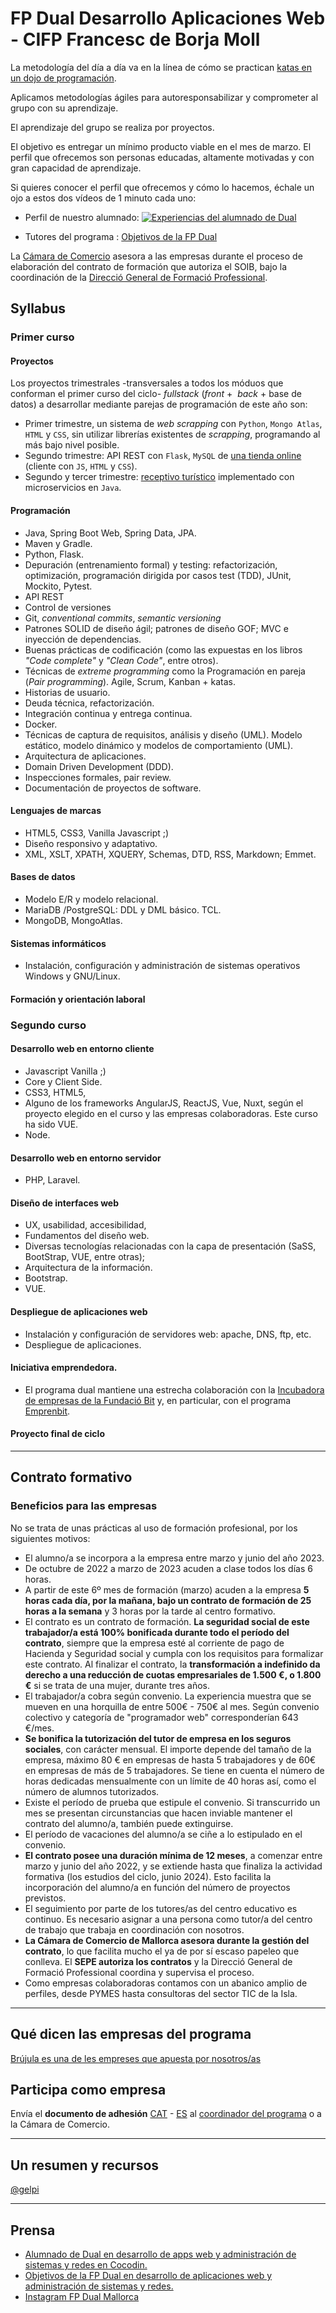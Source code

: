 FP Dual Desarrollo Aplicaciones Web - CIFP Francesc de Borja Moll
=================================================================

La metodología del día a día va en la línea de cómo se practican [katas en un dojo de programación](https://en.wikipedia.org/wiki/Kata_(programming) "Entrada wikipedia kata in programming"). 

Aplicamos metodologías ágiles para autoresponsabilizar y comprometer al grupo con su aprendizaje. 

El aprendizaje del grupo se realiza por proyectos. 

El objetivo es entregar un mínimo producto viable en el mes de marzo. El perfil que ofrecemos son personas educadas, altamente motivadas y con gran capacidad de aprendizaje.

Si quieres conocer el perfil que ofrecemos y cómo lo hacemos, échale un ojo a estos dos vídeos de 1 minuto cada uno: 

 - Perfil de nuestro alumnado: 
  [![Experiencias del alumnado de Dual](./imagenes/entrevista_alumnado.png "Vídeo alumnado relatando su experiencia en el programa Dual")](http://fp-dual.es/lalumne-protagonista-lfpdual/ )

 - Tutores del programa :  [Objetivos de la FP Dual](http://fp-dual.es/tutors-figures-clau-lfp-dual/ "Vídeo tutores indicandi los objetivos del programa Dual")


La [Cámara de Comercio](https://fp-dual.es/ "Site FP Dual Illes Balears") asesora a las empresas durante el proceso de elaboración del contrato de formación que autoriza el SOIB, bajo la coordinación de la [Direcció General de Formació Professional](https://www.caib.es/sites/fp/ca/admissia_dual_curs_2020-2021/ "Site FP Dual Direcció General Formació Professional").

## Syllabus

### Primer curso

#### Proyectos

Los proyectos trimestrales -transversales a todos los móduos que conforman el primer curso del ciclo- _fullstack_ (_front_ +  _back_ + base de datos) a desarrollar mediante parejas de programación de este año son: 

- Primer trimestre, un sistema de _web scrapping_ con `Python`, `Mongo Atlas`, `HTML` y `CSS`, sin utilizar librerías existentes de _scrapping_, programando al más bajo nivel posible.
- Segundo trimestre: API REST con `Flask`, `MySQL` de [una tienda online](https://github.com/dfleta/ollivanders_shop "Tienda mágica Ollivander's") (cliente con `JS`, `HTML` y `CSS`).
- Segundo y tercer trimestre: [receptivo turístico](https://github.com/dfleta/grpc-tourism-receptive "gRPC observer Gof") implementado con microservicios en `Java`.

#### Programación

 - Java, Spring Boot Web, Spring Data, JPA.
 - Maven y Gradle.
 - Python, Flask.
 - Depuración (entrenamiento formal) y testing: refactorización, optimización, programación dirigida por casos test (TDD), JUnit, Mockito, Pytest.
 - API REST
 - Control de versiones 
 - Git, _conventional commits_, _semantic versioning_
 - Patrones SOLID de diseño ágil; patrones de diseño GOF; MVC e inyección de dependencias.
 - Buenas prácticas de codificación (como las expuestas en los libros _"Code complete"_ y _"Clean Code"_, entre otros).
 - Técnicas de _extreme programming_ como la Programación en pareja (_Pair programming_). Agile, Scrum, Kanban + katas.
 - Historias de usuario. 
 - Deuda técnica, refactorización. 
 - Integración continua y entrega continua.
 - Docker.
 - Técnicas de captura de requisitos, análisis y diseño (UML). Modelo estático, modelo dinámico y modelos de comportamiento (UML).
 - Arquitectura de aplicaciones.
 - Domain Driven Development (DDD).
 - Inspecciones formales, pair review.
 - Documentación de proyectos de software.
 
#### Lenguajes de marcas 

 - HTML5, CSS3, Vanilla Javascript ;)
 - Diseño responsivo y adaptativo.
 - XML, XSLT, XPATH, XQUERY, Schemas, DTD, RSS, Markdown; Emmet.
 
#### Bases de datos
 - Modelo E/R y modelo relacional.
 - MariaDB /PostgreSQL: DDL y DML básico. TCL.
 - MongoDB, MongoAtlas.
 
#### Sistemas informáticos
 - Instalación, configuración y administración de sistemas operativos Windows y GNU/Linux.

#### Formación y orientación laboral

### Segundo curso

#### Desarrollo web en entorno cliente
 - Javascript Vanilla ;) 
 - Core y Client Side.
 - CSS3, HTML5, 
 - Alguno de los frameworks AngularJS, ReactJS, Vue, Nuxt, según el proyecto elegido en el curso y las empresas colaboradoras. Este curso ha sido VUE.
 - Node.

#### Desarrollo web en entorno servidor
 - PHP, Laravel.

#### Diseño de interfaces web
 - UX, usabilidad, accesibilidad, 
 - Fundamentos del diseño web.
 - Diversas tecnologías relacionadas con la capa de presentación (SaSS, BootStrap, VUE, entre otras); 
 - Arquitectura de la información.
 - Bootstrap.
 - VUE.

#### Despliegue de aplicaciones web
 - Instalación y configuración de servidores web: apache, DNS, ftp, etc. 
 - Despliegue de aplicaciones. 
 
#### Iniciativa emprendedora.
- El programa dual mantiene una estrecha colaboración con la [Incubadora de empresas de la Fundació Bit](https://www.fundaciobit.org/es/tag/incubadora-de-empresas-es/ "Site Incubadora Fundació Bit") y, en particular, con el programa [Emprenbit](http://www.emprenbit.org/?Idi=1 "Site Emprenbit").

#### Proyecto final de ciclo

--------

## Contrato formativo

### Beneficios para las empresas

No se trata de unas prácticas al uso de formación profesional, por los siguientes motivos:

 - El alumno/a se incorpora a la empresa entre marzo y junio del año 2023.
 - De octubre de 2022 a marzo de 2023 acuden a clase todos los días 6 horas. 
 - A partir de este 6º mes de formación (marzo) acuden a la empresa **5 horas cada día, por la mañana, bajo un contrato de formación de 25 horas a la semana** y 3 horas por la tarde al centro formativo.
 - El contrato es un contrato de formación. **La seguridad social de este trabajador/a está 100% bonificada durante todo el período del contrato**, siempre que la empresa esté al corriente de pago de Hacienda y Seguridad social y cumpla con los requisitos para formalizar este contrato. Al finalizar el contrato, la **transformación a indefinido da derecho a una reducción de cuotas empresariales de 1.500 €, o 1.800 €** si se trata de una mujer, durante tres años.
 - El trabajador/a cobra según convenio. La experiencia muestra que se mueven en una horquilla de entre 500€ - 750€ al mes. Según convenio colectivo y categoría de "programador web" corresponderían 643 €/mes.
 - **Se bonifica la tutorización del tutor de empresa en los seguros sociales**, con carácter mensual. El importe depende del tamaño de la empresa, máximo 80 € en empresas de hasta 5 trabajadores y de 60€ en empresas de más de 5 trabajadores. Se tiene en cuenta el número de horas dedicadas mensualmente con un límite de 40 horas así, como el número de alumnos tutorizados.
 - Existe el período de prueba que estipule el convenio. Si transcurrido un mes se presentan circunstancias que hacen inviable mantener el contrato del alumno/a, también puede extinguirse. 
 - El período de vacaciones del alumno/a se ciñe a lo estipulado en el convenio.
 - **El contrato posee una duración mínima de 12 meses**, a comenzar entre marzo y junio del año 2022, y se extiende hasta que finaliza la actividad formativa (los estudios del ciclo, junio 2024). Esto facilita la incorporación del alumno/a en función del número de proyectos previstos.
 - El seguimiento por parte de los tutores/as del centro educativo es continuo. Es necesario asignar a una persona como tutor/a del centro de trabajo que trabaja en coordinación con nosotros. 
 - **La Cámara de Comercio de Mallorca asesora durante la gestión del contrato**, lo que facilita mucho el ya de por sí escaso papeleo que conlleva. El **SEPE autoriza los contratos** y la Direcció General de Formació Professional coordina y supervisa el proceso. 
- Como empresas colaboradoras contamos con un abanico amplio de perfiles, desde PYMES hasta consultoras del sector TIC de la Isla.

---------

## Qué dicen las empresas del programa

[Brújula es una de les empreses que apuesta por nosotros/as](https://fp-dual.es/limportant-paper-empreses-lfp-dual/ "Vídeo Brújula")


## Participa como empresa

Envía el **documento de adhesión** [CAT](./documento%20adhesión%20de%20empresa/Compromis_participacio_2020-2021_cat.pdf "PDF adhesió Català") - [ES](./documento%20adhesión%20de%20empresa/Compromiso%20participación%202020-2021_es.pdf "PDF adhesión Castellano")  al [coordinador del programa](https://www.linkedin.com/in/david-gelpi-23a76110/ "Linkedin David Gelpi") o a la Cámara de Comercio.

-------------

## Un resumen y recursos

[@gelpi](https://campsite.bio/gelpi)

-------------

## Prensa

 - [Alumnado de Dual en desarrollo de apps web y administración de sistemas y redes en Cocodin.](https://www.instagram.com/p/CKn7PbNjzqK/ "Publicaión Instagram alumnado Cocodin")
 - [Objetivos de la FP Dual en desarrollo de aplicaciones web y administración de sistemas y redes.](https://www.instagram.com/p/CKlySiKKjkc/ "Publicaciónn instagram Objetivos FP Dual") 
 - [Instagram FP Dual Mallorca](https://www.instagram.com/fpdual_mallorca/ "Instagram FP Dual Mallorca")
